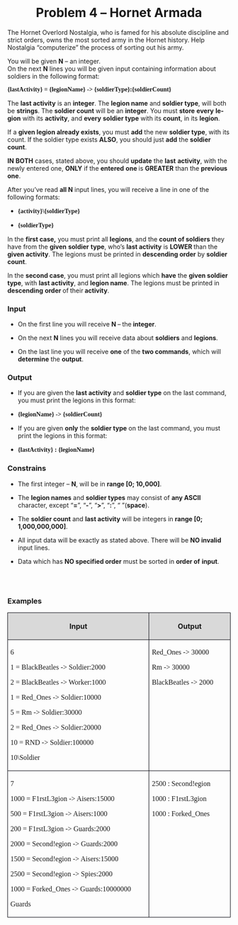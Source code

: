 <H1 CLASS="western" ALIGN=CENTER STYLE="margin-top: 0in">Problem <SPAN LANG="bg-BG">4</SPAN>
– Hornet Armada</H1>
<P STYLE="margin-top: 0.06in">The Hornet Overlord Nostalgia, who is
famed for his absolute discipline and strict orders, owns the most
sorted army in the Hornet history. Help Nostalgia “computerize”
the process of sorting out his army.</P>
<P STYLE="margin-top: 0.06in">You will be given <B>N</B> – an
integer.<BR>On the next <B>N</B> lines you will be given input
containing<SPAN LANG="bg-BG"> </SPAN>information about soldiers in
the following format:</P>
<P STYLE="margin-top: 0.06in"><FONT FACE="Consolas, serif"><SPAN LANG="en-GB"><B>{lastActivity}
= {legionName} -&gt; {soldierType}:{soldierCount}</B></SPAN></FONT></P>
<P STYLE="margin-top: 0.06in"><A NAME="_GoBack"></A><SPAN LANG="en-GB">The
</SPAN><SPAN LANG="en-GB"><B>last activity</B></SPAN><SPAN LANG="en-GB">
is an </SPAN><SPAN LANG="en-GB"><B>integer</B></SPAN><SPAN LANG="en-GB">.
The </SPAN><SPAN LANG="en-GB"><B>legion name</B></SPAN><SPAN LANG="en-GB">
and </SPAN><SPAN LANG="en-GB"><B>soldier type</B></SPAN><SPAN LANG="en-GB">,
will both be </SPAN><SPAN LANG="en-GB"><B>strings</B></SPAN><SPAN LANG="en-GB">.
The </SPAN><SPAN LANG="en-GB"><B>soldier count</B></SPAN><SPAN LANG="en-GB">
will be an </SPAN><SPAN LANG="en-GB"><B>integer</B></SPAN><SPAN LANG="en-GB">.
You must </SPAN><SPAN LANG="en-GB"><B>store</B></SPAN><SPAN LANG="en-GB">
</SPAN><SPAN LANG="en-GB"><B>every</B></SPAN><SPAN LANG="en-GB">
</SPAN><SPAN LANG="en-GB"><B>legion</B></SPAN><SPAN LANG="en-GB">
with its </SPAN><SPAN LANG="en-GB"><B>activity</B></SPAN><SPAN LANG="en-GB">,
and </SPAN><SPAN LANG="en-GB"><B>every</B></SPAN><SPAN LANG="en-GB">
</SPAN><SPAN LANG="en-GB"><B>soldier type</B></SPAN><SPAN LANG="en-GB">
with its </SPAN><SPAN LANG="en-GB"><B>count</B></SPAN><SPAN LANG="en-GB">,
in its </SPAN><SPAN LANG="en-GB"><B>legion</B></SPAN><SPAN LANG="en-GB">.</SPAN></P>
<P STYLE="margin-top: 0.06in"><SPAN LANG="en-GB">If a </SPAN><SPAN LANG="en-GB"><B>given
legion already exists</B></SPAN><SPAN LANG="en-GB">, you must </SPAN><SPAN LANG="en-GB"><B>add</B></SPAN><SPAN LANG="en-GB">
the new </SPAN><SPAN LANG="en-GB"><B>soldier type</B></SPAN><SPAN LANG="en-GB">,
with its count. If the soldier type exists </SPAN><SPAN LANG="en-GB"><B>ALSO</B></SPAN><SPAN LANG="en-GB">,
you should just </SPAN><SPAN LANG="en-GB"><B>add</B></SPAN><SPAN LANG="en-GB">
the </SPAN><SPAN LANG="en-GB"><B>soldier count</B></SPAN><SPAN LANG="en-GB">.
</SPAN>
</P>
<P STYLE="margin-top: 0.06in"><SPAN LANG="en-GB"><B>IN</B></SPAN><SPAN LANG="en-GB">
</SPAN><SPAN LANG="en-GB"><B>BOTH</B></SPAN><SPAN LANG="en-GB">
cases, stated above, you should </SPAN><SPAN LANG="en-GB"><B>update</B></SPAN><SPAN LANG="en-GB">
the </SPAN><SPAN LANG="en-GB"><B>last</B></SPAN><SPAN LANG="en-GB">
</SPAN><SPAN LANG="en-GB"><B>activity</B></SPAN><SPAN LANG="en-GB">,
with the newly entered one, </SPAN><SPAN LANG="en-GB"><B>ONLY</B></SPAN><SPAN LANG="en-GB">
if the </SPAN><SPAN LANG="en-GB"><B>entered</B></SPAN><SPAN LANG="en-GB">
</SPAN><SPAN LANG="en-GB"><B>one </B></SPAN><SPAN LANG="en-GB">is
</SPAN><SPAN LANG="en-GB"><B>GREATER</B></SPAN><SPAN LANG="en-GB">
than the </SPAN><SPAN LANG="en-GB"><B>previous one</B></SPAN><SPAN LANG="en-GB">.</SPAN></P>
<P STYLE="margin-top: 0.06in">After you’ve read <B>all N</B> input
lines, you will receive a line in one of the following formats:</P>
<UL>
	<LI><P STYLE="margin-top: 0.06in"><FONT FACE="Consolas, serif"><B>{activity}\{soldierType}</B></FONT></P>
	<LI><P STYLE="margin-top: 0.06in"><FONT FACE="Consolas, serif"><B>{soldierType}</B></FONT></P>
</UL>
<P STYLE="margin-top: 0.06in">In the <B>first case,</B> you must
print all <B>legions</B>, and the <B>count of soldiers</B> they have
from the <B>given</B> <B>soldier</B> <B>type</B>, who’s <B>last
activity</B> is <B>LOWER </B>than the <B>given activity</B>. The
legions must be printed in <B>descending order</B> by <B>soldier
count</B>.</P>
<P STYLE="margin-top: 0.06in">In the <B>second case</B>, you must
print all legions which <B>have</B> the <B>given soldier type</B>,
with <B>last activity</B>, and <B>legion name</B>. The legions must
be printed in <B>descending</B> <B>order </B>of<B> </B>their<B>
activity</B>.</P>
<H3 CLASS="western">Input</H3>
<UL>
	<LI><P STYLE="margin-top: 0.06in">On the first line you will receive
	<B>N </B>–<B> </B>the<B> integer</B>.</P>
	<LI><P STYLE="margin-top: 0.06in">On the next <B>N</B> lines you
	will receive data about <B>soldiers</B> and <B>legions</B>.</P>
	<LI><P STYLE="margin-top: 0.06in">On the last line you will receive
	<B>one</B> of the <B>two commands</B>, which will <B>determine</B>
	the <B>output</B>. 
	</P>
</UL>
<H3 CLASS="western">Output</H3>
<UL>
	<LI><P STYLE="margin-top: 0.06in">If you are given the <B>last
	activity</B> and <B>soldier type</B> on the last command, you must
	print the legions in this format:</P>
</UL>
<UL>
	<LI><P STYLE="margin-top: 0.06in"><FONT FACE="Consolas, serif"><B>{legionName}
	-&gt; {soldierCount}</B></FONT></P>
</UL>
<UL>
	<LI><P STYLE="margin-top: 0.06in">If you are given <B>only</B> the
	<B>soldier type</B> on the last command, you must print the legions
	in this format:</P>
</UL>
<UL>
	<LI><P STYLE="margin-top: 0.06in"><FONT FACE="Consolas, serif"><B>{lastActivity}
	: {legionName}</B></FONT></P>
</UL>
<H3 CLASS="western">Constrains</H3>
<UL>
	<LI><P STYLE="margin-top: 0.06in">The first integer – <B>N</B>,
	will be in <B>range [0</B><SPAN LANG="bg-BG"><B>;</B></SPAN><B>
	10</B><SPAN LANG="bg-BG"><B>,</B></SPAN><B>000]</B>.</P>
	<LI><P STYLE="margin-top: 0.06in">The <B>legion names</B> and
	<B>soldier types</B> may consist of <B>any ASCII </B>character,
	except “<B>=</B>”, “<B>-</B>”, “<B>&gt;</B>”, “<B>:</B>”,
	<SPAN LANG="en-GB">“ ”(</SPAN><SPAN LANG="en-GB"><B>space</B></SPAN><SPAN LANG="en-GB">).</SPAN></P>
	<LI><P STYLE="margin-top: 0.06in">The <B>soldier count</B> and <B>last
	activity</B> will be integers in <B>range [0</B><SPAN LANG="bg-BG"><B>;</B></SPAN><B>
	1,000,000,000]</B>. 
	</P>
	<LI><P STYLE="margin-top: 0.06in">All input data will be exactly as
	stated above. There will be <B>NO invalid</B> input lines.</P>
	<LI><P STYLE="margin-top: 0.06in">Data which has <B>NO specified
	order</B> must be sorted in <B>order of</B> <B>input</B>.</P>
</UL>
<P STYLE="margin-top: 0.06in"><BR><BR>
</P>
<H3 CLASS="western">Examples</H3>
<TABLE WIDTH=499 CELLPADDING=4 CELLSPACING=0>
	<COL WIDTH=309>
	<COL WIDTH=172>
	<TR VALIGN=TOP>
		<TD WIDTH=309 BGCOLOR="#d9d9d9" STYLE="border: 1px solid #00000a; padding-top: 0.04in; padding-bottom: 0.04in; padding-left: 0.06in; padding-right: 0.06in">
			<P ALIGN=CENTER><B>Input</B></P>
		</TD>
		<TD WIDTH=172 BGCOLOR="#d9d9d9" STYLE="border: 1px solid #00000a; padding-top: 0.04in; padding-bottom: 0.04in; padding-left: 0.06in; padding-right: 0.06in">
			<P ALIGN=CENTER><B>Output</B></P>
		</TD>
	</TR>
	<TR VALIGN=TOP>
		<TD WIDTH=309 STYLE="border: 1px solid #00000a; padding-top: 0.04in; padding-bottom: 0.04in; padding-left: 0.06in; padding-right: 0.06in">
			<P STYLE="margin-bottom: 0in"><FONT FACE="Consolas, serif"><SPAN LANG="en-GB">6</SPAN></FONT></P>
			<P STYLE="margin-bottom: 0in"><FONT FACE="Consolas, serif"><SPAN LANG="en-GB">1
			= BlackBeatles -&gt; Soldier:2000</SPAN></FONT></P>
			<P STYLE="margin-bottom: 0in"><FONT FACE="Consolas, serif"><SPAN LANG="en-GB">2
			= BlackBeatles -&gt; Worker:1000</SPAN></FONT></P>
			<P STYLE="margin-bottom: 0in"><FONT FACE="Consolas, serif"><SPAN LANG="en-GB">1
			= Red_Ones -&gt; Soldier:10000</SPAN></FONT></P>
			<P STYLE="margin-bottom: 0in"><FONT FACE="Consolas, serif"><SPAN LANG="en-GB">5
			= Rm -&gt; Soldier:30000</SPAN></FONT></P>
			<P STYLE="margin-bottom: 0in"><FONT FACE="Consolas, serif"><SPAN LANG="en-GB">2
			= Red_Ones -&gt; Soldier:20000</SPAN></FONT></P>
			<P STYLE="margin-bottom: 0in"><FONT FACE="Consolas, serif"><SPAN LANG="en-GB">10
			= RND -&gt; Soldier:100000</SPAN></FONT></P>
			<P><FONT FACE="Consolas, serif"><SPAN LANG="en-GB">10\Soldier</SPAN></FONT></P>
		</TD>
		<TD WIDTH=172 STYLE="border: 1px solid #00000a; padding-top: 0.04in; padding-bottom: 0.04in; padding-left: 0.06in; padding-right: 0.06in">
			<P STYLE="margin-bottom: 0in"><FONT FACE="Consolas, serif"><SPAN LANG="en-GB">Red_Ones
			-&gt; 30000</SPAN></FONT></P>
			<P STYLE="margin-bottom: 0in"><FONT FACE="Consolas, serif"><SPAN LANG="en-GB">Rm
			-&gt; 30000</SPAN></FONT></P>
			<P><FONT FACE="Consolas, serif"><SPAN LANG="en-GB">BlackBeatles -&gt;
			2000</SPAN></FONT></P>
		</TD>
	</TR>
	<TR VALIGN=TOP>
		<TD WIDTH=309 STYLE="border: 1px solid #00000a; padding-top: 0.04in; padding-bottom: 0.04in; padding-left: 0.06in; padding-right: 0.06in">
			<P STYLE="margin-bottom: 0in"><FONT FACE="Consolas, serif"><SPAN LANG="en-GB">7</SPAN></FONT></P>
			<P STYLE="margin-bottom: 0in"><FONT FACE="Consolas, serif"><SPAN LANG="en-GB">1000
			= F1rstL3gion -&gt; Aisers:15000</SPAN></FONT></P>
			<P STYLE="margin-bottom: 0in"><FONT FACE="Consolas, serif"><SPAN LANG="en-GB">500
			= F1rstL3gion -&gt; Aisers:1000</SPAN></FONT></P>
			<P STYLE="margin-bottom: 0in"><FONT FACE="Consolas, serif"><SPAN LANG="en-GB">200
			= F1rstL3gion -&gt; Guards:2000</SPAN></FONT></P>
			<P STYLE="margin-bottom: 0in"><FONT FACE="Consolas, serif"><SPAN LANG="en-GB">2000
			= Second!egion -&gt; Guards:2000</SPAN></FONT></P>
			<P STYLE="margin-bottom: 0in"><FONT FACE="Consolas, serif"><SPAN LANG="en-GB">1500
			= Second!egion -&gt; Aisers:15000</SPAN></FONT></P>
			<P STYLE="margin-bottom: 0in"><FONT FACE="Consolas, serif"><SPAN LANG="en-GB">2500
			= Second!egion -&gt; Spies:2000</SPAN></FONT></P>
			<P STYLE="margin-bottom: 0in"><FONT FACE="Consolas, serif"><SPAN LANG="en-GB">1000
			= Forked_Ones -&gt; Guards:10000000</SPAN></FONT></P>
			<P><FONT FACE="Consolas, serif"><SPAN LANG="en-GB">Guards</SPAN></FONT></P>
		</TD>
		<TD WIDTH=172 STYLE="border: 1px solid #00000a; padding-top: 0.04in; padding-bottom: 0.04in; padding-left: 0.06in; padding-right: 0.06in">
			<P STYLE="margin-bottom: 0in"><FONT FACE="Consolas, serif"><SPAN LANG="en-GB">2500
			: Second!egion</SPAN></FONT></P>
			<P STYLE="margin-bottom: 0in"><FONT FACE="Consolas, serif"><SPAN LANG="en-GB">1000
			: F1rstL3gion</SPAN></FONT></P>
			<P><FONT FACE="Consolas, serif"><SPAN LANG="en-GB">1000 :
			Forked_Ones</SPAN></FONT></P>
		</TD>
	</TR>
</TABLE>